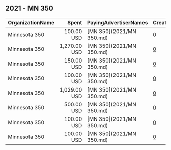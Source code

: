 ## 2021 - MN 350 
|OrganizationName|Spent|PayingAdvertiserNames|CreativeUrls|Impressions|Genders|AgeBrackets|CountryCodes|BillingAddresses|CandidateBallotInformation|
|:---|---:|:---|:---|---:|:---|:---|:---|:---|:---|
|Minnesota 350|100.00 USD|[MN 350](2021/MN 350.md)|[0](https://www.snap.com/political-ads/asset/9ae1addfc4c59618094b2555ec7121e24df07083b12d2dd3f575050c10970bd9?mediaType=mp4)|23,254|||united states|"4407 E. Lake St.,Minneapolis,55406,US"||
|Minnesota 350|1,270.00 USD|[MN 350](2021/MN 350.md)|[0](https://www.snap.com/political-ads/asset/f4c44ef20bdb4c57ae7c87351f21cfdd438b677f97ba034c59add3bb2e30308c?mediaType=mp4)|197,898|||united states|"4407 E. Lake St.,Minneapolis,55406,US"||
|Minnesota 350|150.00 USD|[MN 350](2021/MN 350.md)|[0](https://www.snap.com/political-ads/asset/33ced52efe4ee5cc7b99ff346f1f7f79c19a6f24a6f39e1467d495e44676b9ca?mediaType=mp4)|65,839|||united states|"4407 E. Lake St.,Minneapolis,55406,US"|Big Oil has been lying to Minnesotans for decades|
|Minnesota 350|100.00 USD|[MN 350](2021/MN 350.md)|[0](https://www.snap.com/political-ads/asset/b6803c4cd8faf43371d085b99cc04eeb4ba4646ef48ce89c6a59e3db38403d58?mediaType=mp4)|25,613|||united states|"4407 E. Lake St.,Minneapolis,55406,US"||
|Minnesota 350|1,029.00 USD|[MN 350](2021/MN 350.md)|[0](https://www.snap.com/political-ads/asset/b6803c4cd8faf43371d085b99cc04eeb4ba4646ef48ce89c6a59e3db38403d58?mediaType=mp4)|150,342|||united states|"4407 E. Lake St.,Minneapolis,55406,US"||
|Minnesota 350|500.00 USD|[MN 350](2021/MN 350.md)|[0](https://www.snap.com/political-ads/asset/33ced52efe4ee5cc7b99ff346f1f7f79c19a6f24a6f39e1467d495e44676b9ca?mediaType=mp4)|206,201|||united states|"4407 E. Lake St.,Minneapolis,55406,US"|Big Oil has been lying to Minnesotans for decades|
|Minnesota 350|100.00 USD|[MN 350](2021/MN 350.md)|[0](https://www.snap.com/political-ads/asset/f4c44ef20bdb4c57ae7c87351f21cfdd438b677f97ba034c59add3bb2e30308c?mediaType=mp4)|24,923|||united states|"4407 E. Lake St.,Minneapolis,55406,US"||
|Minnesota 350|100.00 USD|[MN 350](2021/MN 350.md)|[0](https://www.snap.com/political-ads/asset/469ff72861ea0683e05477df863c0dccac54d22ce95b5b4622ea7742da961459?mediaType=mp4)|25,223|||united states|"4407 E. Lake St.,Minneapolis,55406,US"||
